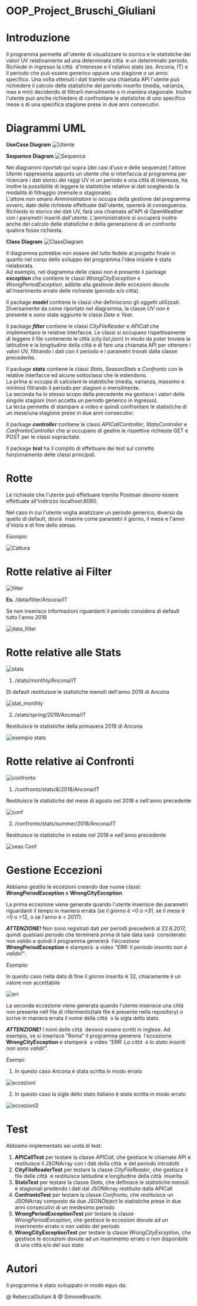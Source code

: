 # OOP_Project_Bruschi_Giuliani
# Introduzione
Il programma permette all'utente di visualizzare lo storico e le statistiche dei valori UV relativamente ad una determinata città  e un determinato periodo. 
Richiede in ingresso la città  d'interesse e il relativo stato (es. Ancona, IT) e il periodo che può essere generico oppure una stagione o un anno specifico.
Una volta ottenuti i dati tramite una chiamata API l'utente può richiedere il calcolo delle statistiche del periodo inserito (media, varianza, max e min) decidendo di filtrarli mensilmente o in maniera stagionale. Inoltre l'utente può anche richiedere di confrontare le statistiche di uno specifico mese o di una specifica stagione prese in due anni consecutivi.



# Diagrammi UML
<b>UseCase Diagram</b>
![Utente](https://user-images.githubusercontent.com/75033311/104932809-62afd380-59a8-11eb-8d9d-7126ff6a427f.jpg)

<b>Sequence Diagram</b>
![Sequence](https://user-images.githubusercontent.com/75033311/103019791-a9481480-4547-11eb-9bf6-42e6c377d318.jpg)

Nei diagrammi riportati qui sopra (dei casi d'uso e delle sequenze) l'attore <i>Utente</i> rappresenta appunto un utente che si interfaccia al programma per ricercare i dati storici dei raggi UV in un periodo e una città di interesse, ha inoltre la possibilità di leggere le statistiche relative ai dati scegliendo la modalità di filtraggio (mensile o stagionale).
<br>L'attore non umano <i>Amministratore</i> si occupa della gestione del programma ovvero, date delle richieste effettuate dall'utente, opererà di conseguenza. Richiesto lo storico dei dati UV, farà una chiamata all'API di OpenWeather con i parametri inseriti dall'utente. L'amministratore si occuperà inoltre anche del calcolo delle statistiche e della generazione di un confronto qualora fosse richiesta.

<b>Class Diagram</b>
![ClassDiagram](https://user-images.githubusercontent.com/75033190/103371837-be392080-4ad0-11eb-9d22-f75168f13fea.jpg)

Il diagramma potrebbe non essere del tutto fedele al progetto finale in quanto nel corso dello sviluppo del programma l'idea iniziele è stata rielaborata.
<br>Ad esempio, nel diagramma delle classi non è presente il package <i><b>exception</b></i> che contiene le classi <i>WrongCityException</i> e <i>WrongPeriodException</i>, adibite alla gestione delle eccezioni dovute all'inserimento errato delle richieste (periodo e/o città).

Il package <i><b>model</b></i> contiene le classi che definiscono gli oggetti utilizzati. 
Diversamente da come riportato nel diagramma, la classe <i>UV</i> non è presente e sono state aggiunte le classi <i>Date</i> e <i>Year</i>.

Il package <i><b>filter</b></i> contiene le classi <i>CityFileReader</i> e <i>APICall</i> che implementano le relative interfacce.
Le classi si occupano rispettivamente di leggere il file contenente le città (<i>city.list.json</i>) in modo da poter trovare la latitudine e la longitudine della città e di fare una chiamata API per ottenere i valori UV, filtrando i dati con il periodo e i parametri trovati dalla classe precedente.

Il package <i><b>stats</b></i> contiene le classi <i>Stats</i>, <i>SeasonStats</i> e <i>Confronto</i> con le relative interfacce ed alcune sottoclassi che le estendono.
<br>La prima si occupa di calcolare le statistiche (media, varianza, massimo e minimo) filtrando il periodo per stagioni o mensilmente.
<br>La seconda ha lo stesso scopo della precedente ma gestisce i valori delle singole stagioni (non accetta un periodo generico in ingresso).
<br>La terza permette di stampare a video e quindi confrontare le statistiche di un mese/una stagione prese in due anni consecutivi.

Il package <i><b>controller</b></i> contiene le classi <i>APICallController</i>, <i>StatsController</i> e <i>ConfrontoController</i> che si occupano di gestire le rispettive richieste GET e POST per le classi sopracitate.

Il package <i><b>test</b></i> ha il compito di effettuare dei test sul corretto funzionamento delle classi principali.


# Rotte
Le richieste che l'utente può effettuare tramite Postman devono essere effettuate all'indirizzo
localhost:8080.

Nel caso in cui l'utente voglia analizzare un periodo generico, diverso da quello di default, dovrà  inserire come parametri il giorno, il mese e l'anno d'inizio e di fine dello stesso.

<i>Esempio</i>

![Cattura](https://user-images.githubusercontent.com/75033190/104933833-ace58480-59a9-11eb-83b5-58b163ab965c.PNG)

# Rotte relative ai Filter
![filter](https://user-images.githubusercontent.com/75033190/104932105-90484d00-59a7-11eb-8b92-cede2bcdaf11.PNG)

<b>Es.</b> /data/filter/Ancona/IT

Se non inserisco informazioni riguardanti il periodo considera di default tutto l'anno 2019

![data_filter](https://user-images.githubusercontent.com/75033311/104925036-90901a80-599e-11eb-94ba-76c73c4e3a33.png)


# Rotte relative alle Stats
![stats](https://user-images.githubusercontent.com/75033190/104923049-cf70a100-599b-11eb-85dc-5251f1f3d5c7.PNG)

1. /stats/monthly/Ancona/IT

Di default restituisce le statistiche mensili dell'anno 2019 di Ancona

![stat_monthly](https://user-images.githubusercontent.com/75033311/104925408-1613ca80-599f-11eb-999f-6063631f3689.png)

2. /stats/spring/2019/Ancona/IT

Restituisce le statistiche della primavera 2019 di Ancona

![esempio stats](https://user-images.githubusercontent.com/75033190/104926577-a272bd00-59a0-11eb-82a1-45fe97b69477.PNG)

# Rotte relative ai Confronti
![confronto](https://user-images.githubusercontent.com/75033190/104923149-f5964100-599b-11eb-8de8-3ad46f12da77.PNG)

1. /confronto/stats/8/2018/Ancona/IT

Restituisce le statistiche del mese di agosto nel 2018 e nell'anno precedente

![conf](https://user-images.githubusercontent.com/75033311/104925967-d0a3cd00-599f-11eb-9dc2-b49b8c8d57db.png)

2. /confronto/stats/summer/2018/Ancona/IT

Restituisce le statistiche in estate nel 2018 e nell'anno precedente

![seas Conf](https://user-images.githubusercontent.com/75033311/104926923-12814300-59a1-11eb-9952-2fd8cae97e9f.png)

# Gestione Eccezioni
Abbiamo gestito le eccezioni creando due nuove classi: <b>WrongPeriodException</b> e <b>WrongCityException</b>.

La prima eccezione viene generate quando l'utente inserisce dei parametri riguardanti il tempo in maniera errata (se il <i>giorno</i> è =0 o >31, se il mese è =0 o >12, o se l'anno è < 2017).

<b><i>ATTENZIONE!</i></b> Non sono registrati dati per periodi precedenti al 22.6.2017, quindi qualsiasi periodo che terminerà prima di tale data sarà  considerato non valido e quindi il programma genererà  l'eccezione <b>WrongPeriodException</b> e stamperà  a video <i>"ERR: Il periodo inserito non è valido!"</i>.

</b> <i>Esempio:</i>

In questo caso nella data di fine il giorno inserito è 32, chiaramente è un valore non accettabile

![err](https://user-images.githubusercontent.com/75033311/104929217-e3200580-59a3-11eb-9a48-5ce94f548934.png)

La seconda eccezione viene generata quando l'utente inserisce una città  non presente nell file di riferimento(tale file è presente nella repository) o scrive in maniera errata il nome della città  o la sigla dello stato. 

<b><i>ATTENZIONE!</i></b> I nomi delle città  devono essere scritti in inglese. Ad esempio, se si inserisce "Roma" il programma genererà  l'eccezione <b>WrongCityException</b> e stamperà  a video <i>"ERR: La città  o lo stato inseriti non sono validi!"</i>.

<i>Esempi:</i> 
1. In questo caso Ancona è stata scritta in modo errato 

![eccezioni](https://user-images.githubusercontent.com/75033190/104930514-89203f80-59a5-11eb-8ce2-97f9618216b1.PNG)

2. In questo caso la sigla dello stato italiano è stata scritta in modo errato 

![eccezioni2](https://user-images.githubusercontent.com/75033190/104930553-94736b00-59a5-11eb-9dea-b5f98eeb791c.PNG)

# Test
Abbiamo implementato sei unità di test: 
1. <b>APICallTest</b> per testare la classe <i>APICall</i>, che gestisce le chiamate API e restituisce il JSONArray con i dati della città  e del periodo introdotti
2. <b>CityFileReaderTest</b> per testare la classe <i>CityFileReader</i>, che gestisce il file delle città  e restituisce latitudine e longitudine della città  inserita 
3. <b>StatsTest</b> per testare la classe <i>Stats</i>, che definisce le statistiche mensili e stagionali predendo i dati dal JSONArray restituito dalla APICall
4. <b>ConfrontoTest</b> per testare la classe <i>Confronto</i>, che restituisce un JSONArray composto da due JSONObject le statistiche prese in due anni consecutivi di un medesimo periodo
5.  <b>WrongPeriodExceptionTest</b> per testare la classe <i>WrongPeriodException</i>, che gestisce le eccezioni dovute ad un inserimento errato o non valido del periodo
6.  <b>WrongCityExceptionTest</b> per testare la classe <i>WrongCityException</i>, che gestisce le eccezioni dovute ad un inserimento errato o non disponibile di una città e/o del suo stato

# Autori
Il programma è stato sviluppato in modo equo da:

@ RebeccaGiuliani & @ SimoneBruschi
